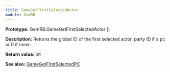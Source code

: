 ```yaml
---
title: GameGetFirstSelectedActor
module: GemRB
---
```


**Prototype:** GemRB.GameGetFirstSelectedActor ()

**Description:** Returns the global ID of the first selected actor, party ID if a pc or 0 if none.

**Return value:** int

**See also:** [GameGetFirstSelectedPC](GameGetFirstSelectedPC.md)
